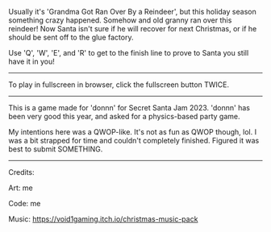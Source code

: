 Usually it's 'Grandma Got Ran Over By a Reindeer', but this holiday season something crazy happened.
Somehow and old granny ran over this reindeer!  Now Santa isn't sure if he will recover for next Christmas, or if he should be sent off to the glue factory.

Use 'Q', 'W', 'E', and 'R' to get to the finish line to prove to Santa you still have it in you!


---

To play in fullscreen in browser, click the fullscreen button TWICE.

---

This is a game made for 'donnn' for Secret Santa Jam 2023.
'donnn' has been very good this year, and asked for a physics-based party game.

My intentions here was a QWOP-like.  It's not as fun as QWOP though, lol.
I was a bit strapped for time and couldn't completely finished.
Figured it was best to submit SOMETHING.

---

Credits:

Art: me

Code: me

Music: https://void1gaming.itch.io/christmas-music-pack


